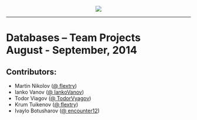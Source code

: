 <p align="center"><a href="http://academy.telerik.com/"><img src="https://raw.github.com/flextry/Telerik-Academy/master/Programming%20with%20C%23/Codes/Other/Telerik.png" /></a></p>

---

# Databases – Team Projects  <br/> August - September, 2014 <br/>

## Contributors:
* Martin Nikolov ([@ flextry](https://github.com/flextry))
* Ianko Vanov ([@ IankoVanov](https://github.com/IankoVanov))
* Todor Viagov ([@ TodorVyagov](https://github.com/TodorVyagov))
* Krum Tuikenov ([@ flextry](https://github.com/flextry))
* Ivaylo Botusharov ([@ encounter12](https://github.com/encounter12))
